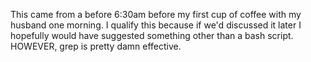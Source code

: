 This came from a before 6:30am before my first cup of coffee with my husband one morning. I qualify this because if we'd discussed it later I hopefully would have suggested something other than a bash script. HOWEVER, grep is pretty damn effective.
